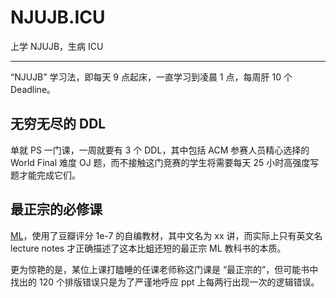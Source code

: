 # NJUJB.ICU

上学 NJUJB，生病 ICU

---

“NJUJB” 学习法，即每天 9 点起床，一直学习到凌晨 1 点，每周肝 10 个 Deadline。

## 无穷无尽的 DDL

单就 PS 一门课，一周就要有 3 个 DDL，其中包括 ACM 参赛人员精心选择的 World Final 难度 OJ 题，而不接触这门竞赛的学生将需要每天 25 小时高强度写题才能完成它们。

## 最正宗的必修课

[ML](https://en.wikipedia.org/wiki/Mathematical_logic)，使用了豆瓣评分 1e-7 的自编教材，其中文名为 xx 讲，而实际上只有英文名 lecture notes 才正确描述了这本比蛆还短的最正宗 ML 教科书的本质。

更为惊艳的是，某位上课打瞌睡的任课老师称这门课是 “最正宗的”，但可能书中找出的 120 个排版错误只是为了严谨地呼应 ppt 上每两行出现一次的逻辑错误。

